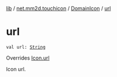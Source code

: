 [lib](../../index.md) / [net.mm2d.touchicon](../index.md) / [DomainIcon](index.md) / [url](./url.md)

# url

`val url: `[`String`](https://kotlinlang.org/api/latest/jvm/stdlib/kotlin/-string/index.html)

Overrides [Icon.url](../-icon/url.md)

Icon url.

